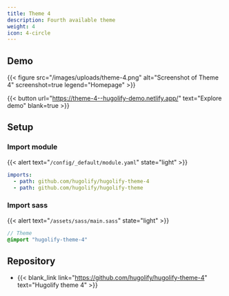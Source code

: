 ```yaml
---
title: Theme 4
description: Fourth available theme
weight: 4
icon: 4-circle
---
```


## Demo

{{< figure src="/images/uploads/theme-4.png" alt="Screenshot of Theme 4" screenshot=true legend="Homepage" >}}

{{< button url="https://theme-4--hugolify-demo.netlify.app/" text="Explore demo" blank=true >}}

## Setup

### Import module

{{< alert text="`/config/_default/module.yaml`" state="light" >}}

```yml
imports:
  - path: github.com/hugolify/hugolify-theme-4
  - path: github.com/hugolify/hugolify-theme
```

### Import sass

{{< alert text="`/assets/sass/main.sass`" state="light" >}}

```sass
// Theme
@import "hugolify-theme-4"
```

## Repository

- {{< blank_link link="https://github.com/hugolify/hugolify-theme-4" text="Hugolify theme 4" >}}
